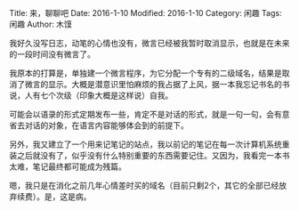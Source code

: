 Title: 来，聊聊吧
Date: 2016-1-10
Modified: 2016-1-10
Category: 闲趣
Tags: 闲趣
Author: 木馍

我好久没写日志，动笔的心情也没有，微言已经被我暂时取消显示，也就是在未来的一段时间没有微言了。

我原本的打算是，单独建一个微言程序，为它分配一个专有的二级域名，结果是取消了微言的显示。大概是潜意识里怕麻烦的我占据了上风，据一本我忘记书名的书说，人有七个次级（印象大概是这样说）自我。

可能会以语录的形式定期发布一些，肯定不是对话的形式，就是一句一句，会有意省去对话的对象，在语言内容能够体会到的前提下。

另外，我又建立了一个用来记笔记的站点，我以前记的笔记在每一次计算机系统重装之后就没有了，似乎没有什么特别重要的东西需要记住。又因为，我看完一本书太难，笔记最终都可能成为残篇。

嗯，我只是在消化之前几年心情差时买的域名（目前只剩2个，其它的全部已经放弃续费）。是，这是病。